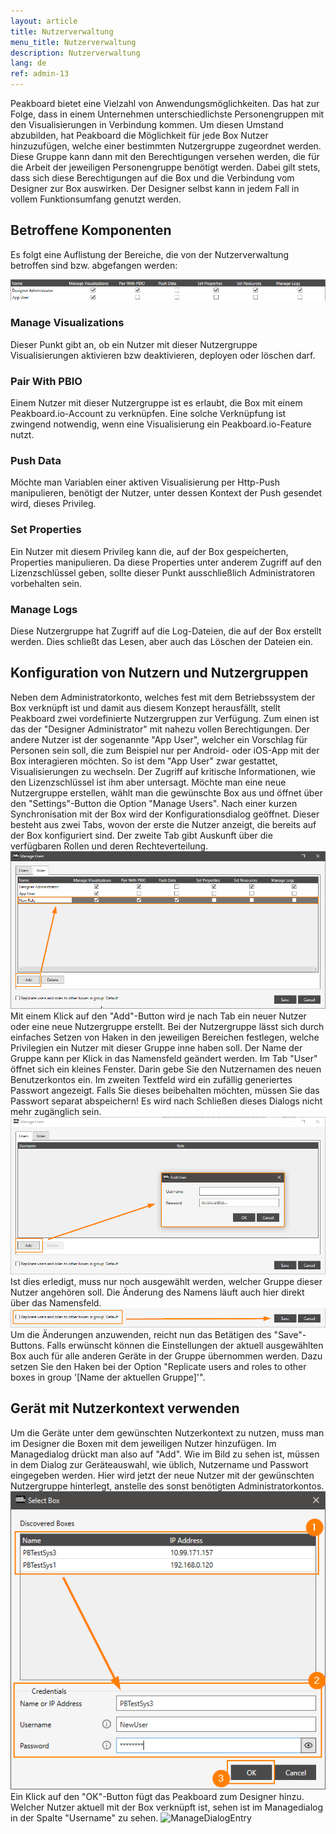 ```yaml
---
layout: article
title: Nutzerverwaltung
menu_title: Nutzerverwaltung
description: Nutzerverwaltung
lang: de
ref: admin-13
---
```


Peakboard bietet eine Vielzahl von Anwendungsmöglichkeiten. Das hat zur Folge, dass in einem Unternehmen unterschiedlichste Personengruppen mit den Visualisierungen in Verbindung kommen. Um diesen Umstand abzubilden, hat Peakboard die Möglichkeit für jede Box Nutzer hinzuzufügen, welche einer bestimmten Nutzergruppe zugeordnet werden. Diese Gruppe kann dann mit den Berechtigungen versehen werden, die für die Arbeit der jeweiligen Personengruppe benötigt werden.
Dabei gilt stets, dass sich diese Berechtigungen auf die Box und die Verbindung vom Designer zur Box auswirken. Der Designer selbst kann in jedem Fall in vollem Funktionsumfang genutzt werden.

## Betroffene Komponenten

Es folgt eine Auflistung der Bereiche, die von der Nutzerverwaltung betroffen sind bzw. abgefangen werden:

![Overview](/assets/images/admin/usermanagement/Overview.png)

### Manage Visualizations
Dieser Punkt gibt an, ob ein Nutzer mit dieser Nutzergruppe Visualisierungen aktivieren bzw deaktivieren, deployen oder löschen darf.

### Pair With PBIO
Einem Nutzer mit dieser Nutzergruppe ist es erlaubt, die Box mit einem Peakboard.io-Account zu verknüpfen. Eine solche Verknüpfung ist zwingend notwendig, wenn eine Visualisierung ein Peakboard.io-Feature nutzt.

### Push Data
Möchte man Variablen einer aktiven Visualisierung per Http-Push manipulieren, benötigt der Nutzer, unter dessen Kontext der Push gesendet wird, dieses Privileg.

### Set Properties
Ein Nutzer mit diesem Privileg kann die, auf der Box gespeicherten, Properties manipulieren. Da diese Properties unter anderem Zugriff auf den Lizenzschlüssel geben, sollte dieser Punkt ausschließlich Administratoren vorbehalten sein.

### Manage Logs
Diese Nutzergruppe hat Zugriff auf die Log-Dateien, die auf der Box erstellt werden. Dies schließt das Lesen, aber auch das Löschen der Dateien ein.

## Konfiguration von Nutzern und Nutzergruppen

Neben dem Administratorkonto, welches fest mit dem Betriebssystem der Box verknüpft ist und damit aus diesem Konzept herausfällt, stellt Peakboard zwei vordefinierte Nutzergruppen zur Verfügung. Zum einen ist das der "Designer Administrator" mit nahezu vollen Berechtigungen. Der andere Nutzer ist der sogenannte "App User", welcher ein Vorschlag für Personen sein soll, die zum Beispiel nur per Android- oder iOS-App mit der Box interagieren möchten. So ist dem "App User" zwar gestattet, Visualisierungen zu wechseln. Der Zugriff auf kritische Informationen, wie den Lizenzschlüssel ist ihm aber untersagt.
Möchte man eine neue Nutzergruppe erstellen, wählt man die gewünschte Box aus und öffnet über den "Settings"-Button die Option "Manage Users". Nach einer kurzen Synchronisation mit der Box wird der Konfigurationsdialog geöffnet. Dieser besteht aus zwei Tabs, wovon der erste die Nutzer anzeigt, die bereits auf der Box konfiguriert sind. Der zweite Tab gibt Auskunft über die verfügbaren Rollen und deren Rechteverteilung.
![NewGroup](/assets/images/admin/usermanagement/NewUsergroup.png)
Mit einem Klick auf den "Add"-Button wird je nach Tab ein neuer Nutzer oder eine neue Nutzergruppe erstellt. Bei der Nutzergruppe lässt sich durch einfaches Setzen von Haken in den jeweiligen Bereichen festlegen, welche Privilegien ein Nutzer mit dieser Gruppe inne haben soll. Der Name der Gruppe kann per Klick in das Namensfeld geändert werden. Im Tab "User" öffnet sich ein kleines Fenster. Darin gebe Sie den Nutzernamen des neuen Benutzerkontos ein. Im zweiten Textfeld wird ein zufällig generiertes Passwort angezeigt. Falls Sie dieses beibehalten möchten, müssen Sie das Passwort separat abspeichern! Es wird nach Schließen dieses Dialogs nicht mehr zugänglich sein.
![NewUser](/assets/images/admin/usermanagement/NewUser.png)
Ist dies erledigt, muss nur noch ausgewählt werden, welcher Gruppe dieser Nutzer angehören soll. Die Änderung des Namens läuft auch hier direkt über das Namensfeld.
![Save](/assets/images/admin/usermanagement/Save.png)
Um die Änderungen anzuwenden, reicht nun das Betätigen des "Save"-Buttons. Falls erwünscht können die Einstellungen der aktuell ausgewählten Box auch für alle anderen Geräte in der Gruppe übernommen werden. Dazu setzen Sie den Haken bei der Option "Replicate users and roles to other boxes in group '[Name der aktuellen Gruppe]'".

## Gerät mit Nutzerkontext verwenden

Um die Geräte unter dem gewünschten Nutzerkontext zu nutzen, muss man im Designer die Boxen mit dem jeweiligen Nutzer hinzufügen. Im Managedialog drückt man also auf "Add". Wie im Bild zu sehen ist, müssen in dem Dialog zur Geräteauswahl, wie üblich, Nutzername und Passwort eingegeben werden. Hier wird jetzt der neue Nutzer mit der gewünschten Nutzergruppe hinterlegt, anstelle des sonst benötigten Administratorkontos.
![AddDevice](/assets/images/admin/usermanagement/AddDevice.png)
Ein Klick auf den "OK"-Button fügt das Peakboard zum Designer hinzu. Welcher Nutzer aktuell mit der Box verknüpft ist, sehen ist im Managedialog in der Spalte "Username" zu sehen.
![ManageDialogEntry](/assets/images/admin/usermanagement/ManageDialogEntry.png)